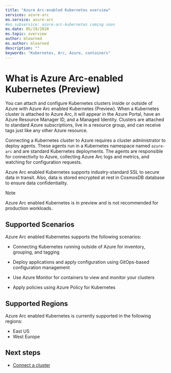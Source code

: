```yaml
---
title: "Azure Arc-enabled Kubernetes overview"
services: azure-arc
ms.service: azure-arc
#ms.subservice: azure-arc-kubernetes coming soon
ms.date: 05/19/2020
ms.topic: overview
author: mlearned
ms.author: mlearned
description: ""
keywords: "Kubernetes, Arc, Azure, containers"
---
```


# What is Azure Arc-enabled Kubernetes (Preview)

You can attach and configure Kubernetes clusters inside or outside of Azure with Azure Arc enabled Kubernetes (Preview). When a Kubernetes cluster is attached to Azure Arc, it will appear in the Azure Portal, have an Azure Resource Manager ID, and a Managed Identity. Clusters are attached to standard Azure subscriptions, live in a resource group, and can receive tags just like any other Azure resource.

Connecting a Kubernetes cluster to Azure requires a cluster administrator to deploy agents. These agents run in a Kubernetes namespace named `azure-arc` and are standard Kubernetes deployments. The agents are responsible for connectivity to Azure, collecting Azure Arc logs and metrics, and watching for configuration requests.

Azure Arc enabled Kubernetes supports industry-standard SSL to secure data in transit. Also, data is stored encrypted at rest in CosmosDB database to ensure data confidentiality.

> [!NOTE]
> Azure Arc enabled Kubernetes is in preview and is not recommended for production workloads.

## Supported Scenarios

Azure Arc enabled Kubernetes supports the following scenarios:

* Connecting Kubernetes running outside of Azure for inventory, grouping, and tagging

* Deploy applications and apply configuration using GitOps-based configuration management

* Use Azure Monitor for containers to view and monitor your clusters

* Apply policies using Azure Policy for Kubernetes

## Supported Regions

Azure Arc enabled Kubernetes is currently supported in the following regions:

* East US
* West Europe

## Next steps

* [Connect a cluster](./connect-cluster.md)

